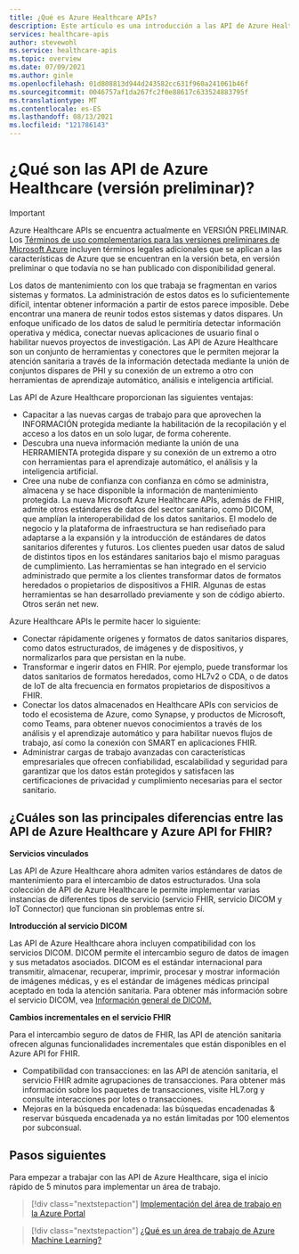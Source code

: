 ```yaml
---
title: ¿Qué es Azure Healthcare APIs?
description: Este artículo es una introducción a las API de Azure Healthcare.
services: healthcare-apis
author: stevewohl
ms.service: healthcare-apis
ms.topic: overview
ms.date: 07/09/2021
ms.author: ginle
ms.openlocfilehash: 01d808813d944d243582cc631f960a241061b46f
ms.sourcegitcommit: 0046757af1da267fc2f0e88617c633524883795f
ms.translationtype: MT
ms.contentlocale: es-ES
ms.lasthandoff: 08/13/2021
ms.locfileid: "121786143"
---
```

# <a name="what-is-azure-healthcare-apis-preview"></a>¿Qué son las API de Azure Healthcare (versión preliminar)?

> [!IMPORTANT]
> Azure Healthcare APIs se encuentra actualmente en VERSIÓN PRELIMINAR. Los [Términos de uso complementarios para las versiones preliminares de Microsoft Azure](https://azure.microsoft.com/support/legal/preview-supplemental-terms/) incluyen términos legales adicionales que se aplican a las características de Azure que se encuentran en la versión beta, en versión preliminar o que todavía no se han publicado con disponibilidad general.

Los datos de mantenimiento con los que trabaja se fragmentan en varios sistemas y formatos. La administración de estos datos es lo suficientemente difícil, intentar obtener información a partir de estos parece imposible. Debe encontrar una manera de reunir todos estos sistemas y datos dispares. Un enfoque unificado de los datos de salud le permitiría detectar información operativa y médica, conectar nuevas aplicaciones de usuario final o habilitar nuevos proyectos de investigación. Las API de Azure Healthcare son un conjunto de herramientas y conectores que le permiten mejorar la atención sanitaria a través de la información detectada mediante la unión de conjuntos dispares de PHI y su conexión de un extremo a otro con herramientas de aprendizaje automático, análisis e inteligencia artificial.

Las API de Azure Healthcare proporcionan las siguientes ventajas:
* Capacitar a las nuevas cargas de trabajo para que aprovechen la INFORMACIÓN protegida mediante la habilitación de la recopilación y el acceso a los datos en un solo lugar, de forma coherente.
* Descubra una nueva información mediante la unión de una HERRAMIENTA protegida dispare y su conexión de un extremo a otro con herramientas para el aprendizaje automático, el análisis y la inteligencia artificial.
* Cree una nube de confianza con confianza en cómo se administra, almacena y se hace disponible la información de mantenimiento protegida.
La nueva Microsoft Azure Healthcare APIs, además de FHIR, admite otros estándares de datos del sector sanitario, como DICOM, que amplían la interoperabilidad de los datos sanitarios. El modelo de negocio y la plataforma de infraestructura se han rediseñado para adaptarse a la expansión y la introducción de estándares de datos sanitarios diferentes y futuros. Los clientes pueden usar datos de salud de distintos tipos en los estándares sanitarios bajo el mismo paraguas de cumplimiento. Las herramientas se han integrado en el servicio administrado que permite a los clientes transformar datos de formatos heredados o propietarios de dispositivos a FHIR. Algunas de estas herramientas se han desarrollado previamente y son de código abierto. Otros serán net new.

Azure Healthcare APIs le permite hacer lo siguiente: 
* Conectar rápidamente orígenes y formatos de datos sanitarios dispares, como datos estructurados, de imágenes y de dispositivos, y normalizarlos para que persistan en la nube.
* Transformar e ingerir datos en FHIR. Por ejemplo, puede transformar los datos sanitarios de formatos heredados, como HL7v2 o CDA, o de datos de IoT de alta frecuencia en formatos propietarios de dispositivos a FHIR.
* Conectar los datos almacenados en Healthcare APIs con servicios de todo el ecosistema de Azure, como Synapse, y productos de Microsoft, como Teams, para obtener nuevos conocimientos a través de los análisis y el aprendizaje automático y para habilitar nuevos flujos de trabajo, así como la conexión con SMART en aplicaciones FHIR.
* Administrar cargas de trabajo avanzadas con características empresariales que ofrecen confiabilidad, escalabilidad y seguridad para garantizar que los datos están protegidos y satisfacen las certificaciones de privacidad y cumplimiento necesarias para el sector sanitario.


## <a name="what-are-the-key-differences-between-azure-healthcare-apis-and-azure-api-for-fhir"></a>¿Cuáles son las principales diferencias entre las API de Azure Healthcare y Azure API for FHIR?

**Servicios vinculados**

Las API de Azure Healthcare ahora admiten varios estándares de datos de mantenimiento para el intercambio de datos estructurados. Una sola colección de API de Azure Healthcare le permite implementar varias instancias de diferentes tipos de servicio (servicio FHIR, servicio DICOM y IoT Connector) que funcionan sin problemas entre sí.

**Introducción al servicio DICOM**

Las API de Azure Healthcare ahora incluyen compatibilidad con los servicios DICOM. DICOM permite el intercambio seguro de datos de imagen y sus metadatos asociados. DICOM es el estándar internacional para transmitir, almacenar, recuperar, imprimir, procesar y mostrar información de imágenes médicas, y es el estándar de imágenes médicas principal aceptado en toda la atención sanitaria. Para obtener más información sobre el servicio DICOM, vea [Información general de DICOM.](./dicom/dicom-services-overview.md)

**Cambios incrementales en el servicio FHIR**

Para el intercambio seguro de datos de FHIR, las API de atención sanitaria ofrecen algunas funcionalidades incrementales que están disponibles en el Azure API for FHIR. 
* Compatibilidad con transacciones: en las API de atención sanitaria, el servicio FHIR admite agrupaciones de transacciones. Para obtener más información sobre los paquetes de transacciones, visite HL7.org y consulte interacciones por lotes o transacciones.
* Mejoras en la búsqueda encadenada: las búsquedas encadenadas & reservar búsqueda encadenada ya no están limitadas por 100 elementos por subconsual.


## <a name="next-steps"></a>Pasos siguientes

Para empezar a trabajar con las API de Azure Healthcare, siga el inicio rápido de 5 minutos para implementar un área de trabajo.

> [!div class="nextstepaction"]
> [Implementación del área de trabajo en la Azure Portal](healthcare-apis-quickstart.md)

> [!div class="nextstepaction"]
> [¿Qué es un área de trabajo de Azure Machine Learning?](workspace-overview.md)
